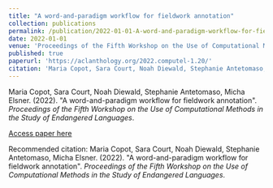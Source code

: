 ```yaml
---
title: "A word-and-paradigm workflow for fieldwork annotation"
collection: publications
permalink: /publication/2022-01-01-A-word-and-paradigm-workflow-for-fieldwork-annotat
date: 2022-01-01
venue: 'Proceedings of the Fifth Workshop on the Use of Computational Methods in the Study of Endangered Languages'
published: true
paperurl: 'https://aclanthology.org/2022.computel-1.20/'
citation: 'Maria Copot, Sara Court, Noah Diewald, Stephanie Antetomaso, Micha Elsner. (2022). &quot;A word-and-paradigm workflow for fieldwork annotation&quot;. <i>Proceedings of the Fifth Workshop on the Use of Computational Methods in the Study of Endangered Languages</i>.'
---
```


Maria Copot, Sara Court, Noah Diewald, Stephanie Antetomaso, Micha Elsner. (2022). "A word-and-paradigm workflow for fieldwork annotation". <i>Proceedings of the Fifth Workshop on the Use of Computational Methods in the Study of Endangered Languages</i>.

[Access paper here](https://aclanthology.org/2022.computel-1.20/)

Recommended citation: Maria Copot, Sara Court, Noah Diewald, Stephanie Antetomaso, Micha Elsner. (2022). "A word-and-paradigm workflow for fieldwork annotation". <i>Proceedings of the Fifth Workshop on the Use of Computational Methods in the Study of Endangered Languages</i>.
